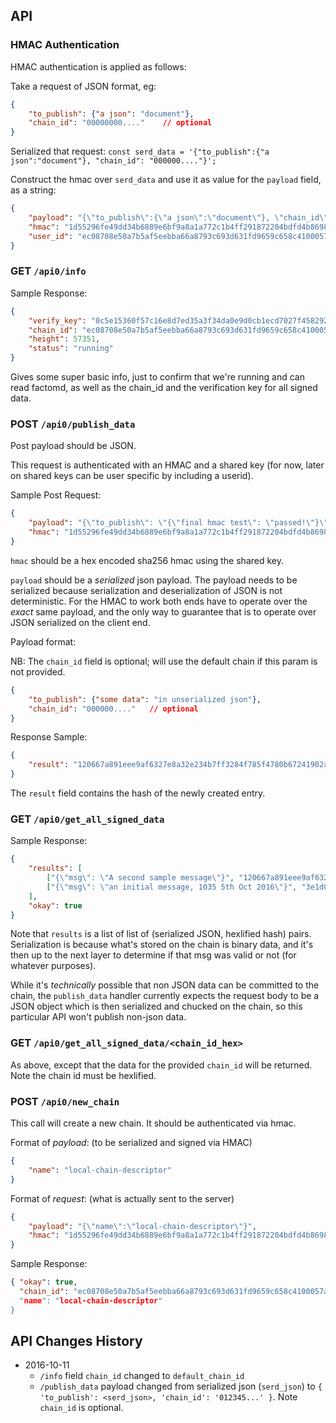 ## API

### HMAC Authentication

HMAC authentication is applied as follows:

Take a request of JSON format, eg:

```json
{
    "to_publish": {"a json": "document"},
    "chain_id": "00000000...."    // optional
}
```

Serialized that request: `const serd_data = '{"to_publish":{"a json":"document"}, "chain_id": "000000...."}';`

Construct the hmac over `serd_data` and use it as value for the `payload` field, as a string:

```json
{
    "payload": "{\"to_publish\":{\"a json\":\"document\"}, \"chain_id\": \"000000....\"}",
    "hmac": "1d55296fe49dd34b6889e6bf9a8a1a772c1b4ff291872204bdfd4b8698425428",
    "user_id": "ec08708e50a7b5af5eebba66a8793c693d631fd9659c658c4100057ae8151268"  // optional, not currently used
}
```

### GET `/api0/info`

Sample Response:

```json
{
    "verify_key": "0c5e15360f57c16e8d7ed35a3f34da0e9d0cb1ecd7027f458292b096eac41aab",
    "chain_id": "ec08708e50a7b5af5eebba66a8793c693d631fd9659c658c4100057ae8151268",
    "height": 57351,
    "status": "running"
}
```

Gives some super basic info, just to confirm that we're running and can read factomd, as well as the chain_id and the verification key for all signed data.

### POST `/api0/publish_data`

Post payload should be JSON.

This request is authenticated with an HMAC and a shared key (for now, later on shared keys can be user specific by including a userid).

Sample Post Request:

```json
{
    "payload": "{\"to_publish\": \"{\"final hmac test\": \"passed!\"}\"}",
    "hmac": "1d55296fe49dd34b6889e6bf9a8a1a772c1b4ff291872204bdfd4b8698425428"
}
```

`hmac` should be a hex encoded sha256 hmac using the shared key.

`payload` should be a _serialized_ json payload. The payload needs to be serialized because serialization and deserialization of JSON is not deterministic.
For the HMAC to work both ends have to operate over the _exact_ same payload, and the only way to guarantee that is to operate over JSON serialized on the client end.

Payload format:

NB: The `chain_id` field is optional; will use the default chain if this param is not provided.

```json
{
    "to_publish": {"some data": "in unserialized json"},
    "chain_id": "000000...."   // optional
}
```


Response Sample:

```json
{
    "result": "120667a891eee9af6327e8a32e234b7ff3284f785f4780b67241902ab646f2f8"
}
```

The `result` field contains the hash of the newly created entry.

### GET `/api0/get_all_signed_data`

Sample Response:

```json
{
    "results": [
        ["{\"msg\": \"A second sample message\"}", "120667a891eee9af6327e8a32e234b7ff3284f785f4780b67241902ab646f2f8"],
        ["{\"msg\": \"an initial message, 1035 5th Oct 2016\"}", "3e1d01618cb59afd98109110d120763e93251ce162f736f243325d3543f52271"]
    ],
    "okay": true
}
```

Note that `results` is a list of list of (serialized JSON, hexlified hash) pairs. Serialization is because what's stored on the chain is binary data, and it's then up to the next layer to determine if that msg was valid or not (for whatever purposes).

While it's _technically_ possible that non JSON data can be committed to the chain, the `publish_data` handler currently expects the request body to be a JSON object which is then serialized and chucked on the chain, so this particular API won't publish non-json data.

### GET `/api0/get_all_signed_data/<chain_id_hex>`

As above, except that the data for the provided `chain_id` will be returned. Note the chain id must be hexlified.

### POST `/api0/new_chain`

This call will create a new chain. It should be authenticated via hmac.

Format of _payload_: (to be serialized and signed via HMAC)

```json
{
    "name": "local-chain-descriptor"
}
```

Format of _request_: (what is actually sent to the server)

```json
{
    "payload": "{\"name\":\"local-chain-descriptor\"}",
    "hmac": "1d55296fe49dd34b6889e6bf9a8a1a772c1b4ff291872204bdfd4b8698425428"
}
```

Sample Response:

```json
{ "okay": true,
  "chain_id": "ec08708e50a7b5af5eebba66a8793c693d631fd9659c658c4100057ae8151268,
  "name": "local-chain-descriptor"
}
```


## API Changes History

* 2016-10-11
  * `/info` field `chain_id` changed to `default_chain_id`
  * `/publish_data` payload changed from serialized json (`serd_json`) to `{ 'to_publish': <serd_json>, 'chain_id': '012345...' }`. Note `chain_id` is optional.
